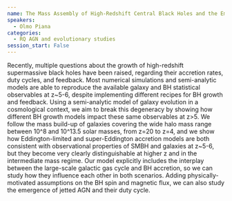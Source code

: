 ```yaml
---
name: The Mass Assembly of High-Redshift Central Black Holes and the Emergence of Jetted AGN
speakers:
  - Olmo Piana
categories:
  - RQ AGN and evolutionary studies
session_start: False
---
```


Recently, multiple questions about the growth of high-redshift supermassive black holes have been raised, regarding their accretion rates, duty cycles, and feedback. Most numerical simulations and semi-analytic models are able to reproduce the available galaxy and BH statistical observables at z~5-6, despite implementing different recipes for BH growth and feedback. Using a semi-analytic model of galaxy evolution in a cosmological context, we aim to break this degeneracy by showing how different BH growth models impact these same observables at z>5. We follow the mass build-up of galaxies covering the wide halo mass range between 10^8 and 10^13.5 solar masses, from z=20 to z=4, and we show how Eddington-limited and super-Eddington accretion models are both consistent with observational properties of SMBH and galaxies at z~5-6, but they become very clearly distinguishable at higher z and in the intermediate mass regime. Our model explicitly includes the interplay between the large-scale galactic gas cycle and BH accretion, so we can study how they influence each other in both scenarios. Adding physically-motivated assumptions on the BH spin and magnetic flux, we can also study the emergence of jetted AGN and their duty cycle.